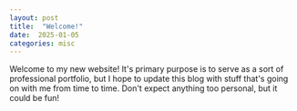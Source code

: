 ```yaml
---
layout: post
title:  "Welcome!"
date:  2025-01-05 
categories: misc
---
```


Welcome to my new website!  It's primary purpose is to serve as a sort of professional portfolio, but I hope to update this blog with stuff that's going on with me from time to time.  Don't expect anything too personal, but it could be fun!
